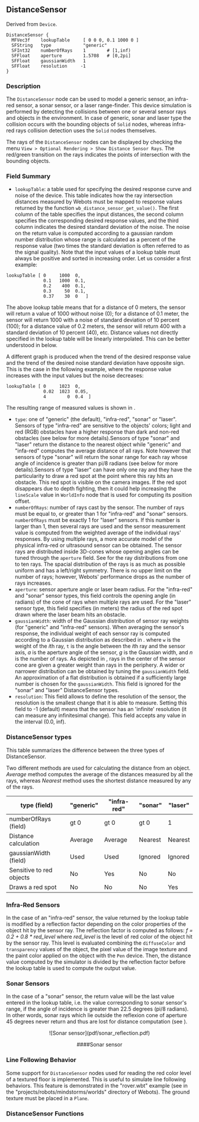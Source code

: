 ## DistanceSensor

Derived from `Device`.


```
DistanceSensor {
  MFVec3f    lookupTable     [ 0 0 0, 0.1 1000 0 ]
  SFString   type            "generic"
  SFInt32    numberOfRays    1        # [1,inf)
  SFFloat    aperture        1.5708   # [0,2pi]
  SFFloat    gaussianWidth   1
  SFFloat    resolution     -1
}
```

### Description

The `DistanceSensor` node can be used to model a generic sensor, an infra-red
sensor, a sonar sensor, or a laser range-finder. This device simulation is
performed by detecting the collisions between one or several sensor rays and
objects in the environment. In case of generic, sonar and laser type the
collision occurs with the bounding objects of `Solid` nodes, whereas infra-red
rays collision detection uses the `Solid` nodes themselves.

The rays of the `DistanceSensor` nodes can be displayed by checking the menu
`View > Optional Rendering > Show Distance Sensor Rays`. The red/green
transition on the rays indicates the points of intersection with the bounding
objects.

### Field Summary

- `lookupTable`: a table used for specifying the desired response curve and noise of the device. This table indicates how the ray intersection distances measured by Webots must be mapped to response values returned by the function `wb_distance_sensor_get_value()`. The first column of the table specifies the input distances, the second column specifies the corresponding desired response values, and the third column indicates the desired standard deviation of the noise. The noise on the return value is computed according to a gaussian random number distribution whose range is calculated as a percent of the response value (two times the standard deviation is often referred to as the signal quality). Note that the input values of a lookup table must always be positive and sorted in increasing order.
Let us consider a first example:

```
lookupTable [ 0     1000  0,
              0.1   1000  0.1,
              0.2    400  0.1,
              0.3     50  0.1,
              0.37    30  0   ]
```

The above lookup table means that for a distance of 0 meters, the sensor will return a
value of 1000 without noise (0); for a distance of 0.1 meter, the
sensor will return 1000 with a noise of standard deviation of 10 percent (100); for a distance
value of 0.2 meters, the sensor will return 400 with a standard deviation of 10
percent (40), etc. Distance values not directly specified in the
lookup table will be linearly interpolated.
This can be better understood in  below.



A different graph is produced when the trend of the desired response value and the trend of the desired noise standard deviation have opposite sign.
This is the case in the following example, where the response value increases with the input values but the noise decreases:

```
lookupTable [ 0     1023  0,
              0.02  1023  0.05,
              4        0  0.4  ]
```

The resulting range of measured values is shown in .



- `type`: one of "generic" (the default), "infra-red", "sonar" or "laser". Sensors of type "infra-red" are sensitive to the objects' colors; light and red (RGB) obstacles have a higher response than dark and non-red obstacles (see below for more details).Sensors of type "sonar" and "laser" return the distance to the nearest object while "generic" and "infa-red" computes the average distance of all rays. Note however that sensors of type "sonar" will return the sonar range for each ray whose angle of incidence is greater than pi/8 radians (see below for more details).Sensors of type "laser" can have only one ray and they have the particularity to draw a red spot at the point where this ray hits an obstacle. This red spot is visible on the camera images. If the red spot disappears due to depth fighting, then it could help increasing the `lineScale` value in `WorldInfo` node that is used for computing its position offset.
- `numberOfRays`: number of rays cast by the sensor. The number of rays must be equal to, or greater than 1 for "infra-red" and "sonar" sensors. `numberOfRays` must be exactly 1 for "laser" sensors. If this number is larger than 1, then several rays are used and the sensor measurement value is computed from the weighted average of the individual rays' responses. By using multiple rays, a more accurate model of the physical infra-red or ultrasound sensor can be obtained. The sensor rays are distributed inside 3D-cones whose opening angles can be tuned through the `aperture` field. See for the ray distributions from one to ten rays. The spacial distribution of the rays is as much as possible uniform and has a left/right symmetry. There is no upper limit on the number of rays; however, Webots' performance drops as the number of rays increases.
- `aperture`: sensor aperture angle or laser beam radius. For the "infra-red" and "sonar" sensor types, this field controls the opening angle (in radians) of the cone of rays when multiple rays are used. For the "laser" sensor type, this field specifies (in meters) the radius of the red spot drawn where the laser beam hits an obstacle.
- `gaussianWidth`: width of the Gaussian distribution of sensor ray weights (for "generic" and "infra-red" sensors). When averaging the sensor's response, the individual weight of each sensor ray is computed according to a Gaussian distribution as described in . where `w` is the weight of the *i*th ray, `t` is the angle between the *i*th ray and the sensor axis, *a* is the aperture angle of the sensor, *g* is the Gaussian width, and *n* is the number of rays. As depicted in , rays in the center of the sensor cone are given a greater weight than rays in the periphery. A wider or narrower distribution can be obtained by tuning the `gaussianWidth` field. An approximation of a flat distribution is obtained if a sufficiently large number is chosen for the `gaussianWidth`. This field is ignored for the "sonar" and "laser" DistanceSensor types.
- `resolution`: This field allows to define the resolution of the sensor, the resolution is the smallest change that it is able to measure. Setting this field to -1 (default) means that the sensor has an 'infinite' resolution (it can measure any infinitesimal change). This field accepts any value in the interval (0.0, inf).

### DistanceSensor types

This table summarizes the difference between the three types of DistanceSensor.

Two different methods are used for calculating the distance from an object.
*Average* method computes the average of the distances measured by all the rays,
whereas *Nearest* method uses the shortest distance measured by any of the rays.

| type (field) | "generic" | "infra-red" | "sonar" | "laser" |
| --- | --- | --- | --- | --- |
| numberOfRays (field) | gt 0 | gt 0 | gt 0 | 1 |
| Distance calculation | Average | Average | Nearest | Nearest |
| gaussianWidth (field) | Used | Used | Ignored | Ignored |
| Sensitive to red objects | No | Yes | No | No |
| Draws a red spot | No | No | No | Yes |

### Infra-Red Sensors

In the case of an "infra-red" sensor, the value returned by the lookup table is
modified by a reflection factor depending on the color properties of the object
hit by the sensor ray. The reflection factor is computed as follows: *f = 0.2 +
0.8 * red_level* where *red_level* is the level of red color of the object hit
by the sensor ray. This level is evaluated combining the `diffuseColor` and
`transparency` values of the object, the pixel value of the image texture and
the paint color applied on the object with the `Pen` device. Then, the distance
value computed by the simulator is divided by the reflection factor before the
lookup table is used to compute the output value.

### Sonar Sensors

In the case of a "sonar" sensor, the return value will be the last value entered
in the lookup table, i.e. the value corresponding to sonar sensor's range, if
the angle of incidence is greater than 22.5 degrees (pi/8 radians). In other
words, sonar rays which lie outside the reflexion cone of aperture 45 degrees
never return and thus are lost for distance computation (see ).

<center>
![Sonar sensor](pdf/sonar_reflection.pdf)

####Sonar sensor
</center>

### Line Following Behavior

Some support for `DistanceSensor` nodes used for reading the red color level of
a textured floor is implemented. This is useful to simulate line following
behaviors. This feature is demonstrated in the "rover.wbt" example (see in the
"projects/robots/mindstorms/worlds" directory of Webots). The ground texture
must be placed in a `Plane`.

### DistanceSensor Functions

